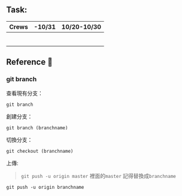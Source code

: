 ## Task:
Crews| -10/31<br> | 10/20-10/30<br>
------|-------|-------
 |  | 
 |  | 
 |  | 
 |  | 
 |  | 
 |  | 



## Reference :memo:
### git branch
查看現有分支：

```
git branch
```

創建分支：

```
git branch (branchname)
```
切換分支：

```
git checkout (branchname)
```

上傳:
> `git push -u origin master` 
> 裡面的`master` 記得替換成`branchname`
>
 
 
```git push -u origin branchname```





